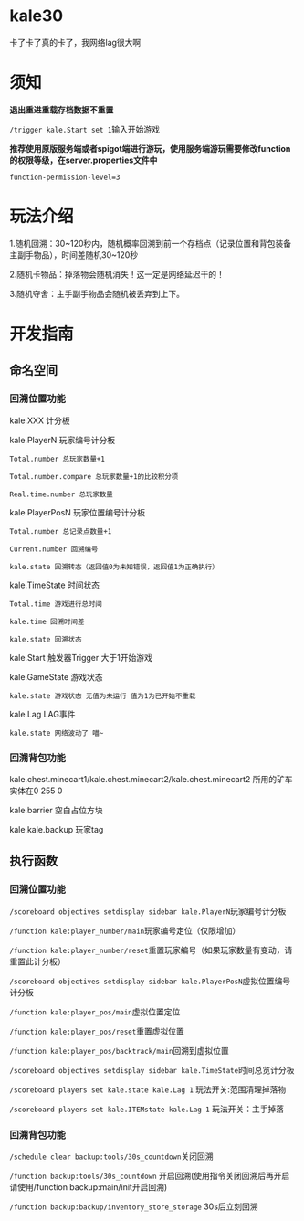 # kale30
卡了卡了真的卡了，我网络lag很大啊






# 须知 

**退出重进重载存档数据不重置**

`/trigger kale.Start set 1`输入开始游戏

**推荐使用原版服务端或者spigot端进行游玩，使用服务端游玩需要修改function的权限等级，在server.properties文件中**

`function-permission-level=3`

# 玩法介绍

1.随机回溯：30~120秒内，随机概率回溯到前一个存档点（记录位置和背包装备主副手物品），时间差随机30~120秒

2.随机卡物品：掉落物会随机消失！这一定是网络延迟干的！

3.随机夺舍：主手副手物品会随机被丢弃到上下。


#  开发指南 

## 命名空间

### 回溯位置功能

kale.XXX 计分板

kale.PlayerN 玩家编号计分板

    Total.number 总玩家数量+1

    Total.number.compare 总玩家数量+1的比较积分项

    Real.time.number 总玩家数量

kale.PlayerPosN 玩家位置编号计分板

    Total.number 总记录点数量+1

    Current.number 回溯编号

    kale.state 回溯转态（返回值0为未知错误，返回值1为正确执行）

kale.TimeState 时间状态

    Total.time 游戏进行总时间

    kale.time 回溯时间差

    kale.state 回溯状态

kale.Start 触发器Trigger 大于1开始游戏

kale.GameState 游戏状态 

    kale.state 游戏状态 无值为未运行 值为1为已开始不重载

kale.Lag LAG事件

    kale.state 网络波动了 喵~

### 回溯背包功能

kale.chest.minecart1/kale.chest.minecart2/kale.chest.minecart2 所用的矿车实体在0 255 0

kale.barrier 空白占位方块

kale.kale.backup 玩家tag


## 执行函数

### 回溯位置功能

`/scoreboard objectives setdisplay sidebar kale.PlayerN`玩家编号计分板

`/function kale:player_number/main`玩家编号定位（仅限增加）

`/function kale:player_number/reset`重置玩家编号（如果玩家数量有变动，请重置此计分板）

`/scoreboard objectives setdisplay sidebar kale.PlayerPosN`虚拟位置编号计分板

`/function kale:player_pos/main`虚拟位置定位

`/function kale:player_pos/reset`重置虚拟位置

`/function kale:player_pos/backtrack/main`回溯到虚拟位置

`/scoreboard objectives setdisplay sidebar kale.TimeState`时间总览计分板

`/scoreboard players set kale.state kale.Lag 1` 玩法开关:范围清理掉落物

`/scoreboard players set kale.ITEMstate kale.Lag 1` 玩法开关：主手掉落


### 回溯背包功能

`/schedule clear backup:tools/30s_countdown`关闭回溯

`/function backup:tools/30s_countdown` 开启回溯(使用指令关闭回溯后再开启请使用/function backup:main/init开启回溯)

`/function backup:backup/inventory_store_storage` 30s后立刻回溯